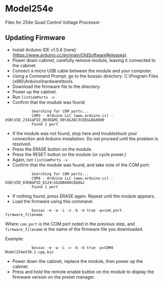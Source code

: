 # Model254e
Files for 254e Quad Control Voltage Processor


## Updating Firmware
* Install Arduino IDE v1.5.8 [here] (https://www.arduino.cc/en/main/OldSoftwareReleases).
* Power down cabinet, carefully remove module, leaving it connected to the cabinet.
* Connect a micro USB cable between the module and your computer.
* Using a Command Prompt, go to the bossac directory: C:\Program Files (x86)\Arduino\hardware\tools.
* Download the firmware file to the directory.
* Power up the cabinet.
* Run `listComPorts -v`
* Confirm that the module was found: 
```
			Searching for COM ports...
			COM3 - Arduino LLC (www.arduino.cc) - USB\VID_2341&PID_003E&MI_00\6&36C3CEB1&0&0000 
			Found 1 port	
```
* If the module was not found, stop here and troubleshoot your connection and Arduino installation. Do not proceed until the problem is resolved.
* Press the ERASE button on the module.
* Press the RESET button on the module (or cycle power.)
* Again, run `listComPorts -v`
* Confirm that the module was found, and take note of the COM port: 
```
			Searching for COM ports...
			COM4 - Arduino LLC (www.arduino.cc) - USB\VID_03EB&PID_6124\5&1DB486CD&0&2
			Found 1 port	
```
* If nothing found, press ERASE again. Repeat until the module appears.
* Load the firmware using this command:
```
			bossac -e -w -i -v -b -U true -p=com_port firmware_filename
```

Where `com_port` is the COM port noted in the previous step, and `firmware_filename` is the name of the firmware file you downloaded. 

Example: 

```
			bossac -e -w -i -v -b -U true -p=COM4 Model254eV30.1.cpp.bin
```		
* Power down the cabinet, replace the module, then power up the cabinet. 
* Press and hold the remote enable button on the module to display the firmware version on the preset manager.
